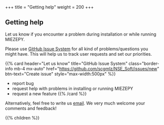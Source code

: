 +++
title = "Getting help"
weight = 200
+++

## Getting help

Let us know if you encounter a problem during installation or while running MIEZEPY.

Please use [GitHub Issue System](https://github.com/scgmlz/NSE_Soft/issues) for all kind of problems/questions you might have.
This will help us to track user requests and set our priorities.

{{% card header="Let us know" title="GitHub Issue System" class="border-info mb-4 mx-auto" href="https://github.com/scgmlz/NSE_Soft/issues/new" btn-text="Create issue" style="max-width:500px" %}}
* report bug
* request help with problems in installing or running MIEZEPY
* request a new feature
{{% /card %}}

Alternatively, feel free to write us [email](mailto:alex.schober@mac.com). We very much welcome your comments and feedback!

{{% children  %}}
